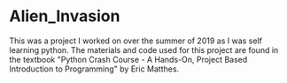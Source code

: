 # Alien_Invasion

This was a project I worked on over the summer of 2019 as I was self learning python. The materials and code used for this project 
are found in the textbook "Python Crash Course - A Hands-On, Project Based Introduction to Programming" by Eric Matthes.
